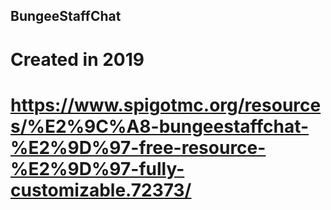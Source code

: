 ## BungeeStaffChat
# Created in 2019
# https://www.spigotmc.org/resources/%E2%9C%A8-bungeestaffchat-%E2%9D%97-free-resource-%E2%9D%97-fully-customizable.72373/
